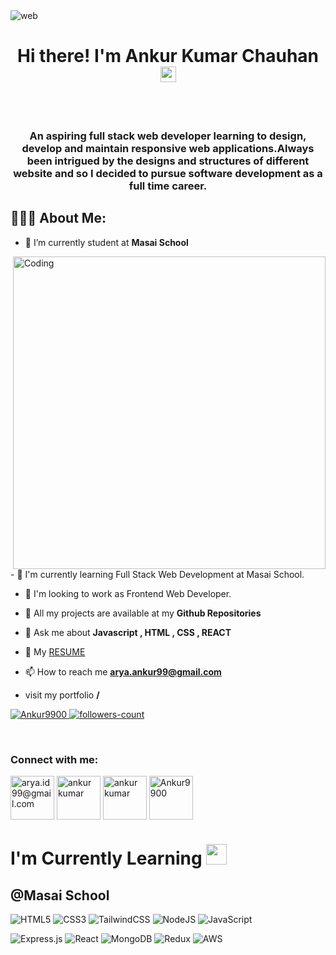 <img  alt="web" src="https://www.wingstechsolutions.com/wp-content/uploads/2022/03/full-stack-development.gif"  />

<!----------------------------------- Heading Section ------------------------------------>
<h1 align="center">Hi there! I'm Ankur Kumar Chauhan <img src="https://media.giphy.com/media/hvRJCLFzcasrR4ia7z/giphy.gif" width="25px"> </h1>
 <br>
  <br>
<h3 align="center">An aspiring full stack web developer learning to design, develop and maintain responsive web applications.Always been intrigued by the
designs and structures of different website and so I decided to pursue software development as a full time career.</h3>



<!----------------------------------- About Section ------------------------------------>
## 👨🏻‍💻 About Me:
- 🔭 I’m currently student at **Masai School**
<img align="right"  alt="Coding" width="500" src="https://i0.wp.com/lesthermairena.com/wp-content/uploads/2018/07/SVG.gif?resize=640%2C393&ssl=1">
- 👯 I'm currently learning Full Stack Web Development at Masai School.

- 🤝 I'm looking to work as Frontend Web Developer.
- 🔭 All my projects are available at my **Github Repositories**

- 💬 Ask me about **Javascript , HTML , CSS , REACT**
- 📜 My <a href="https://drive.google.com/file/d/1Q4NTQmMjA8PV_fy66uMASk4AE_Ide62X/view?usp=sharing" target="blank">RESUME </a>
- 📫 How to reach me **arya.ankur99@gmail.com**
- visit my portfolio **/**

<!----------------------------------- Profile View Section ------------------------------------>

<p align="left">
    <a href="https://github.com/Ankur9900">
        <img src="https://komarev.com/ghpvc/?username=Ankur9900&label=Profile%20views&color=0e75b6&style=flat" alt="Ankur9900" />
    </a>
    <a href="https://github.com/Ankur9900?tab=followers">
        <img src="https://img.shields.io/github/followers/Ankur9900?label=Followers&style=social" alt="followers-count">
    </a>
</p>
<br>

<!----------------------------------- Connect View Section ------------------------------------>

<h3 align="left">Connect with me:</h3>
<p align="left">
<a href="https://twitter.com/AeyaArya" target="blank"><img align="center" src="https://th.bing.com/th/id/R.4d3f28637583b408e5e200a35ebf8c2e?rik=RzS6tgUxEFMwYA&riu=http%3a%2f%2fgifimage.net%2fwp-content%2fuploads%2f2017%2f07%2fdownload-twitter-gif-12.gif&ehk=e9ovYx2NF99DPcNh4fZc%2bTcmVvB8Min1JoJMfqVyN8Y%3d&risl=&pid=ImgRaw&r=0" alt="arya.id99@gmail.com" height="70" width="70" /></a>
<a href="https://www.linkedin.com/in/ankur-kumar-chauhan-6793601a4/" target="blank"><img align="center" src="https://4.bp.blogspot.com/-_QBbT1wHDAw/WqjKeUXZl1I/AAAAAAAAVVs/ipPUelo6r6gM9ar_1itgcx5K5T0wJ3i4gCLcBGAs/s1600/source.gif" alt="ankur kumar" height="70" width="70" /></a>
<a href="https://www.facebook.com/ankurkumar.chauhan.5" target="blank"><img align="center" src="https://postcron.com/en/blog/wp-content/uploads/2017/10/Facebook-Gifs.gif" alt="ankur kumar" height="70" width="70" /></a>
<a href="https://www.instagram.com/chauhanankurkumar/" target="blank"><img align="center" src="https://media.giphy.com/media/QWpK88H1g9PtmtQly1/giphy.gif" alt="Ankur9900" height="70" width="70" /></a>
</p>
<!------------------------------------------------------------------------------------------------------------------------------------->


# I'm Currently Learning <img src="https://camo.githubusercontent.com/beb64ff21c883e318e4f5db5231c2ba4175705bea1c9249e82a41ab375db4f75/68747470733a2f2f6d65646961322e67697068792e636f6d2f6d656469612f51737347456d706b79454f684243623765312f67697068792e6769663f6369643d656366303565343761306e336769316266716e74716d6f62386739616964316f796a327772336473336d67373030626c267269643d67697068792e676966" width="33"/>

## @Masai School

![HTML5](https://img.shields.io/badge/html5-%23E34F26.svg?style=for-the-badge&logo=html5&logoColor=white) ![CSS3](https://img.shields.io/badge/css3-%231572B6.svg?style=for-the-badge&logo=css3&logoColor=white) ![TailwindCSS](https://img.shields.io/badge/tailwindcss-%2338B2AC.svg?style=for-the-badge&logo=tailwind-css&logoColor=white) ![NodeJS](https://img.shields.io/badge/node.js-6DA55F?style=for-the-badge&logo=node.js&logoColor=white) ![JavaScript](https://img.shields.io/badge/javascript-%23323330.svg?style=for-the-badge&logo=javascript&logoColor=%23F7DF1E)

![Express.js](https://img.shields.io/badge/express.js-%23404d59.svg?style=for-the-badge&logo=express&logoColor=%2361DAFB) ![React](https://img.shields.io/badge/react-%2320232a.svg?style=for-the-badge&logo=react&logoColor=%2361DAFB) ![MongoDB](https://img.shields.io/badge/MongoDB-%234ea94b.svg?style=for-the-badge&logo=mongodb&logoColor=white) ![Redux](https://img.shields.io/badge/redux-%23593d88.svg?style=for-the-badge&logo=redux&logoColor=white) ![AWS](https://img.shields.io/badge/AWS-%23FF9900.svg?style=for-the-badge&logo=amazon-aws&logoColor=white)
